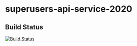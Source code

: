 # superusers-api-service-2020


## Build Status

[![Build Status](https://dev.azure.com/superusers-kursus/nodejs/_apis/build/status/danmark-weather-api?branchName=master)](https://dev.azure.com/superusers-kursus/nodejs/_build/latest?definitionId=53&branchName=master)

